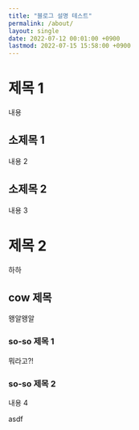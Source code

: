 ```yaml
---
title: "블로그 설명 테스트"
permalink: /about/
layout: single
date: 2022-07-12 00:01:00 +0900
lastmod: 2022-07-15 15:58:00 +0900
---
```


# 제목 1

내용

## 소제목 1

내용 2

## 소제목 2

내용 3

# 제목 2

하하

## cow 제목

왱알왱알

### so-so 제목 1

뭐라고?!

### so-so 제목 2

내용 4

asdf


